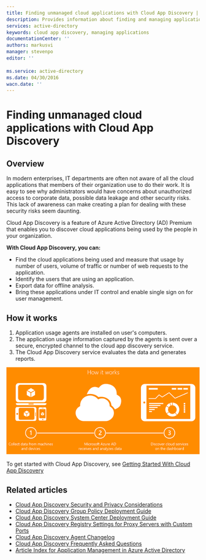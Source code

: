 ```yaml
---
title: Finding unmanaged cloud applications with Cloud App Discovery | Azure
description: Provides information about finding and managing applications with Cloud App Discovery, what are the benefits and how it works.
services: active-directory
keywords: cloud app discovery, managing applications
documentationCenter: ''
authors: markusvi
manager: stevenpo
editor: ''

ms.service: active-directory
ms.date: 04/30/2016
wacn.date: ''
---
```


# Finding unmanaged cloud applications with Cloud App Discovery

## Overview
In modern enterprises, IT departments are often not aware of all the cloud applications that members of their organization use to do their work. It is easy to see why administrators would have concerns about unauthorized access to corporate data, possible data leakage and other security risks. This lack of awareness can make creating a plan for dealing with these security risks seem daunting.

Cloud App Discovery is a feature of Azure Active Directory (AD) Premium that enables you to discover cloud applications being used by the people in your organization.

**With Cloud App Discovery, you can:**

- Find the cloud applications being used and measure that usage by number of users, volume of traffic or number of web requests to the application.
- Identify the users that are using an application.
- Export data for offline analysis.
- Bring these applications under IT control and enable single sign on for user management.

## How it works
1. Application usage agents are installed on user's computers.
2. The application usage information captured by the agents is sent over a secure, encrypted channel to the cloud app discovery service.
3. The Cloud App Discovery service evaluates the data and generates reports.

![Cloud App Discovery diagram](./media/active-directory-cloudappdiscovery/cad01.png)

To get started with Cloud App Discovery, see [Getting Started With Cloud App Discovery](http://social.technet.microsoft.com/wiki/contents/articles/30962.getting-started-with-cloud-app-discovery.aspx)

## Related articles
- [Cloud App Discovery Security and Privacy Considerations](./active-directory-cloudappdiscovery-security-and-privacy-considerations.md)  
- [Cloud App Discovery Group Policy Deployment Guide](http://social.technet.microsoft.com/wiki/contents/articles/30965.cloud-app-discovery-group-policy-deployment-guide.aspx)
- [Cloud App Discovery System Center Deployment Guide](http://social.technet.microsoft.com/wiki/contents/articles/30968.cloud-app-discovery-system-center-deployment-guide.aspx)
- [Cloud App Discovery Registry Settings for Proxy Servers with Custom Ports](./active-directory-cloudappdiscovery-registry-settings-for-proxy-services.md)
- [Cloud App Discovery Agent Changelog ](http://social.technet.microsoft.com/wiki/contents/articles/24616.cloud-app-discovery-agent-changelog.aspx)
- [Cloud App Discovery Frequently Asked Questions](http://social.technet.microsoft.com/wiki/contents/articles/24037.cloud-app-discovery-frequently-asked-questions.aspx)
- [Article Index for Application Management in Azure Active Directory](./active-directory-apps-index.md)